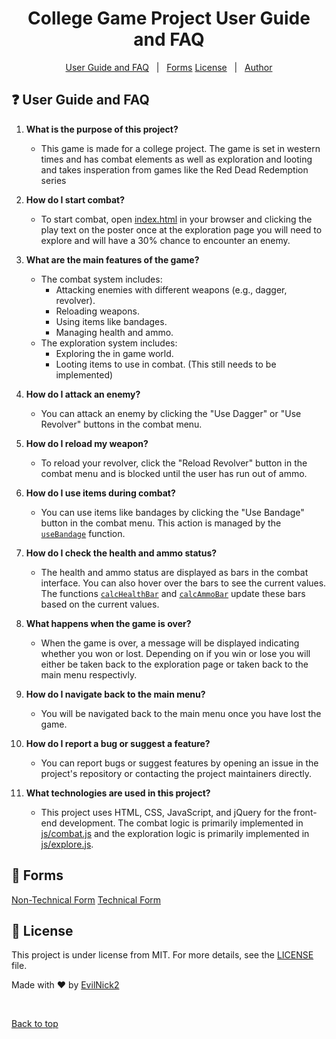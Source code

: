 <h1 align="center">College Game Project User Guide and FAQ</h1>

<p align="center">
	<a href="#question-user-guide-and-faq">User Guide and FAQ</a> &#xa0; | &#xa0; 
   <a href="#page_with_curl-forms">Forms</a>
	<a href="#memo-license">License</a> &#xa0; | &#xa0;
	<a href="https://github.com/EvilNick2" target="_blank">Author</a>
</p>

## :question: User Guide and FAQ ##

1. **What is the purpose of this project?**
   - This game is made for a college project. The game is set in western times and has combat elements as well as exploration and looting and takes insperation from games like the Red Dead Redemption series

2. **How do I start combat?**
   - To start combat, open [index.html](index.html) in your browser and clicking the play text on the poster once at the exploration page you will need to explore and will have a 30% chance to encounter an enemy. 

3. **What are the main features of the game?**
   - The combat system includes:
     - Attacking enemies with different weapons (e.g., dagger, revolver).
     - Reloading weapons.
     - Using items like bandages.
     - Managing health and ammo.
   - The exploration system includes:
     - Exploring the in game world.
     - Looting items to use in combat. (This still needs to be implemented)

4. **How do I attack an enemy?**
   - You can attack an enemy by clicking the "Use Dagger" or "Use Revolver" buttons in the combat menu.

5. **How do I reload my weapon?**
   - To reload your revolver, click the "Reload Revolver" button in the combat menu and is blocked until the user has run out of ammo.

6. **How do I use items during combat?**
   - You can use items like bandages by clicking the "Use Bandage" button in the combat menu. This action is managed by the [`useBandage`](js/combat.js) function.

7. **How do I check the health and ammo status?**
   - The health and ammo status are displayed as bars in the combat interface. You can also hover over the bars to see the current values. The functions [`calcHealthBar`](js/combat.js) and [`calcAmmoBar`](js/combat.js) update these bars based on the current values.

8. **What happens when the game is over?**
   - When the game is over, a message will be displayed indicating whether you won or lost. Depending on if you win or lose you will either be taken back to the exploration page or taken back to the main menu respectivly.

9. **How do I navigate back to the main menu?**
    - You will be navigated back to the main menu once you have lost the game.

10. **How do I report a bug or suggest a feature?**
    - You can report bugs or suggest features by opening an issue in the project's repository or contacting the project maintainers directly.

11. **What technologies are used in this project?**
    - This project uses HTML, CSS, JavaScript, and jQuery for the front-end development. The combat logic is primarily implemented in [js/combat.js](js/combat.js) and the exploration logic is primarily implemented in [js/explore.js](js/explore.js).

## :page_with_curl: Forms ##

[Non-Technical Form](https://forms.office.com/e/WQQw5xTs5j)
[Technical Form](https://forms.office.com/e/2XD8nwNZjq)

## :memo: License ##

This project is under license from MIT. For more details, see the [LICENSE](LICENSE.md) file.


Made with :heart: by <a href="https://github.com/EvilNick2" target="_blank">EvilNick2</a>

&#xa0;

<a href="#top">Back to top</a>